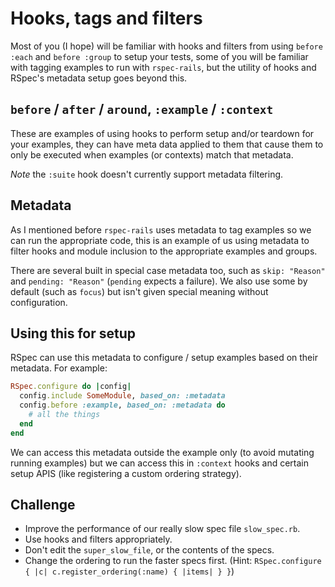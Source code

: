 # Hooks, tags and filters

Most of you (I hope) will be familiar with hooks and filters from using
`before :each` and `before :group` to setup your tests, some of you will
be familiar with tagging examples to run with `rspec-rails`, but the utility
of hooks and RSpec's metadata setup goes beyond this.

## `before` / `after` / `around`, `:example` / `:context`

These are examples of using hooks to perform setup and/or teardown for
your examples, they can have meta data applied to them that cause them
to only be executed when examples (or contexts) match that metadata.

*Note* the `:suite` hook doesn't currently support metadata filtering.

## Metadata

As I mentioned before `rspec-rails` uses metadata to tag examples so we can
run the appropriate code, this is an example of us using metadata to filter
hooks and module inclusion to the appropriate examples and groups.

There are several built in special case metadata too, such as `skip: "Reason"`
and `pending: "Reason"` (`pending` expects a failure). We also use some by
default (such as `focus`) but isn't given special meaning without configuration.

## Using this for setup

RSpec can use this metadata to configure / setup examples based on their metadata.
For example:

```Ruby
RSpec.configure do |config|
  config.include SomeModule, based_on: :metadata
  config.before :example, based_on: :metadata do
    # all the things
  end
end
```

We can access this metadata outside the example only (to avoid mutating running
examples) but we can access this in `:context` hooks and certain setup APIS
(like registering a custom ordering strategy).

## Challenge

* Improve the performance of our really slow spec file `slow_spec.rb`.
* Use hooks and filters appropriately.
* Don't edit the `super_slow_file`, or the contents of the specs.
* Change the ordering to run the faster specs first.
  (Hint: `RSpec.configure { |c| c.register_ordering(:name) { |items| } }`)
